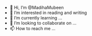 - 👋 Hi, I’m @MadihaMubeen
- 👀 I’m interested in reading and writing 
- 🌱 I’m currently learning ...
- 💞️ I’m looking to collaborate on ...
- 📫 How to reach me ...

<!---
MadihaMubeen/MadihaMubeen is a ✨ special ✨ repository because its `README.md` (this file) appears on your GitHub profile.
You can click the Preview link to take a look at your changes.
--->

